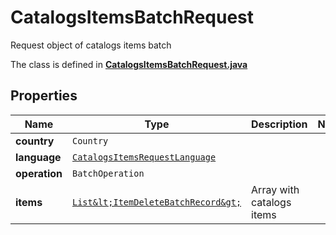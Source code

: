 

# CatalogsItemsBatchRequest

Request object of catalogs items batch

The class is defined in **[CatalogsItemsBatchRequest.java](../../src/main/java/org/openapitools/model/CatalogsItemsBatchRequest.java)**

## Properties

Name | Type | Description | Notes
------------ | ------------- | ------------- | -------------
**country** | `Country` |  | 
**language** | [`CatalogsItemsRequestLanguage`](CatalogsItemsRequestLanguage.md) |  | 
**operation** | `BatchOperation` |  | 
**items** | [`List&lt;ItemDeleteBatchRecord&gt;`](ItemDeleteBatchRecord.md) | Array with catalogs items | 






